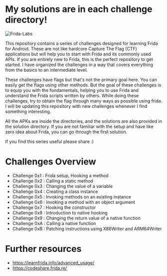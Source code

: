 # My solutions are in each challenge directory!

![Frida-Labs](https://github.com/DERE-ad2001/Frida-labs/assets/67110398/e5794a19-1ee7-4820-81c7-fd362f78c842)

This repository contains a series of challenges designed for learning Frida for Android. These are not like hardcore Capture The Flag (CTF) applications but will help you to start with Frida and its commonly used APIs. If you are entirely new to Frida, this is the perfect repository to get started. I have organized the challenges in a way that covers everything from the basics to an intermediate level.

These challenges have flags but that's not the primary goal here. You can easily get the flags using other methods. But the goal of these challenges is to equip you with the fundamentals, helping you to use Frida and understand the Frida scripts written by others. While doing these challenges, try to obtain the flag through many ways as possible using frida. I will be updating this repository with new challenges whenever I find something interesting.

All the APKs are inside the directories, and the solutions are also provided in the solution directory. If you are not familiar with the setup and have like zero idea about Frida, you can go through the first solution.

If you find this series useful please share :)

# Challenges Overview
- Challenge 0x1 : Frida setup, Hooking a method
- Challenge 0x2 : Calling a static method
- Challenge 0x3 : Changing the value of a variable
- Challenge 0x4 : Creating a class instance
- Challenge 0x5 : Invoking methods on an existing instance
- Challenge 0x6 : Invoking a method with an object argument
- Challenge 0x7 : Hooking the constructor
- Challenge 0x8 : Introduction to native hooking
- Challenge 0x9 : Changing the return value of a native function
- Challenge 0xA : Calling a native function
- Challenge 0xB : Patching instructions using X86Writer and ARM64Writer

# Further resources

- https://learnfrida.info/advanced_usage/
- https://codeshare.frida.re/
